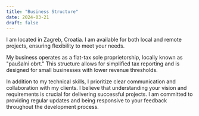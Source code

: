 ```yaml
---
title: "Business Structure"
date: 2024-03-21
draft: false
---
```


I am located in Zagreb, Croatia. I am available for both local and remote 
projects, ensuring flexibility to meet your needs.

My business operates as a flat-tax sole proprietorship, locally known as "paušalni 
obrt." This structure allows for simplified tax reporting and is designed for 
small businesses with lower revenue thresholds.

In addition to my technical skills, I prioritize clear communication and 
collaboration with my clients. I believe that understanding your vision and 
requirements is crucial for delivering successful projects. I am committed to 
providing regular updates and being responsive to your feedback throughout the 
development process. 
